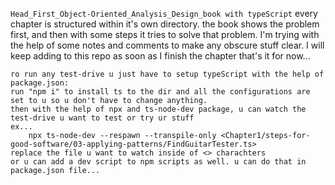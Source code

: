 `Head_First_Object-Oriented_Analysis_Design_book with typeScript`
every chapter is structured within it's own directory.
the book shows the problem first, and then with some steps it tries to solve that problem.
I'm trying with the help of some notes and comments to make any obscure stuff clear.
I will keep adding to this repo as soon as I finish the chapter
that's it for now...

    ro run any test-drive u just have to setup typeScript with the help of package.json:
    run "npm i" to install ts to the dir and all the configurations are set to u so u don't have to change anything.
    then with the help of npx and ts-node-dev package, u can watch the test-drive u want to test or try ur stuff
    ex...
        npx ts-node-dev --respawn --transpile-only <Chapter1/steps-for-good-software/03-applying-patterns/FindGuitarTester.ts>
    replace the file u want to watch inside of <> charachters
    or u can add a dev script to npm scripts as well. u can do that in package.json file...
